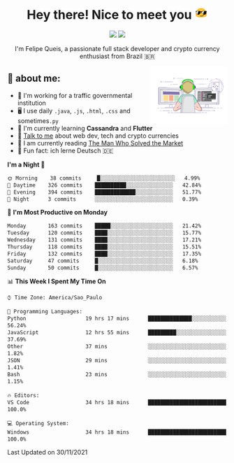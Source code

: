 
<h1 align="center">Hey there! Nice to meet you <img src="assets/sunglasses.gif" width="30"/></h1>

<p align="center">
  <a href="https://www.linkedin.com/in/fqueis"><img src="https://img.shields.io/badge/-LinkedIn-blue?style=flat&logo=Linkedin&logoColor=white" /></a>
  <a href="mailto:fqueis@gmail.com"><img src="https://img.shields.io/badge/-Gmail-c14438?style=flat&logo=Gmail&logoColor=white" /></a>
</p>

<p align="center">I'm Felipe Queis, a passionate full stack developer and crypto currency enthusiast from Brazil 🇧🇷</p>

<img width="35%" align="right" alt="fqueis" src="assets/profile.gif" /></p>

## 🤵 about me:

- 🏢 I'm working for a traffic governmental institution
- 🖥️ I use daily `.java`, `.js`, `.html`, `.css` and sometimes`.py`
- 🌱 I'm currently learning **Cassandra** and **Flutter**
- 💬 [Talk to me](https://github.com/fqueis/fqueis/discussions) about web dev, tech and crypto currencies
- 📖 I am currently reading [The Man Who Solved the Market](https://amzn.com/073521798X)
- 💭 Fun fact: ich lerne Deutsch 🇩🇪

<!--START_SECTION:waka-->
**I'm a Night 🦉** 

```text
🌞 Morning    38 commits     █░░░░░░░░░░░░░░░░░░░░░░░░   4.99% 
🌆 Daytime    326 commits    ██████████░░░░░░░░░░░░░░░   42.84% 
🌃 Evening    394 commits    █████████████░░░░░░░░░░░░   51.77% 
🌙 Night      3 commits      ░░░░░░░░░░░░░░░░░░░░░░░░░   0.39%

```
📅 **I'm Most Productive on Monday** 

```text
Monday       163 commits    █████░░░░░░░░░░░░░░░░░░░░   21.42% 
Tuesday      120 commits    ████░░░░░░░░░░░░░░░░░░░░░   15.77% 
Wednesday    131 commits    ████░░░░░░░░░░░░░░░░░░░░░   17.21% 
Thursday     118 commits    ████░░░░░░░░░░░░░░░░░░░░░   15.51% 
Friday       132 commits    ████░░░░░░░░░░░░░░░░░░░░░   17.35% 
Saturday     47 commits     █░░░░░░░░░░░░░░░░░░░░░░░░   6.18% 
Sunday       50 commits     █░░░░░░░░░░░░░░░░░░░░░░░░   6.57%

```


📊 **This Week I Spent My Time On** 

```text
⌚︎ Time Zone: America/Sao_Paulo

💬 Programming Languages: 
Python                   19 hrs 17 mins      ██████████████░░░░░░░░░░░   56.24% 
JavaScript               12 hrs 55 mins      █████████░░░░░░░░░░░░░░░░   37.69% 
Other                    37 mins             ░░░░░░░░░░░░░░░░░░░░░░░░░   1.82% 
JSON                     29 mins             ░░░░░░░░░░░░░░░░░░░░░░░░░   1.41% 
Bash                     23 mins             ░░░░░░░░░░░░░░░░░░░░░░░░░   1.15%

🔥 Editors: 
VS Code                  34 hrs 18 mins      █████████████████████████   100.0%

💻 Operating System: 
Windows                  34 hrs 18 mins      █████████████████████████   100.0%

```


 Last Updated on 30/11/2021
<!--END_SECTION:waka-->
